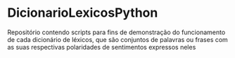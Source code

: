 # DicionarioLexicosPython
Repositório contendo scripts para fins de demonstração do funcionamento de cada dicionário de léxicos, que são conjuntos de palavras ou frases com as suas respectivas polaridades de sentimentos expressos neles
